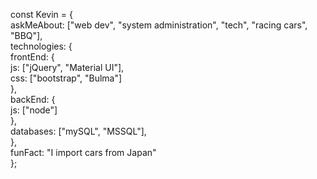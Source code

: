 const Kevin = { <br>
    askMeAbout: ["web dev", "system administration", "tech", "racing cars", "BBQ"],<br>
    technologies: {<br>
        frontEnd: {<br>
            js: ["jQuery", "Material UI"],<br>
            css: ["bootstrap", "Bulma"]<br>
        },<br>
        backEnd: {<br>
            js: ["node"]<br>
        },<br>
        databases: ["mySQL", "MSSQL"],<br>
    },<br>
    funFact: "I import cars from Japan"<br>
};
